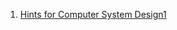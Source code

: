 1. [Hints for Computer System Design1](https://www.microsoft.com/en-us/research/wp-content/uploads/2016/02/acrobat-17.pdf)
